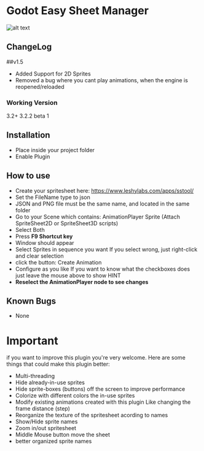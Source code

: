 # Godot Easy Sheet Manager

![alt text](https://i.imgur.com/F6gqVGB.gif)

## ChangeLog

##v1.5
* Added Support for 2D Sprites
* Removed a bug where you cant play animations, when the engine is reopened/reloaded

### Working Version
3.2+
3.2.2 beta 1

## Installation
* Place inside your project folder
* Enable Plugin

## How to use
* Create your spritesheet here: https://www.leshylabs.com/apps/sstool/
* Set the FileName type to json
* JSON and PNG file must be the same name, and located in the same folder
* Go to your Scene which contains:
	AnimationPlayer
	Sprite (Attach SpriteSheet2D or SpriteSheet3D scripts)
* Select Both
* Press **F9 Shortcut key**
* Window should appear
* Select Sprites in sequence you want
	If you select wrong, just right-click and clear selection
* click the button: Create Animation
* Configure as you like
	If you want to know what the checkboxes does just leave the mouse above to show HINT
* **Reselect the AnimationPlayer node to see changes**

## Known Bugs
* None

# Important
if you want to improve this plugin you're very welcome.
Here are some things that could make this plugin better:
* Multi-threading
* Hide already-in-use sprites
* Hide sprite-boxes (buttons) off the screen to improve performance
* Colorize with different colors the in-use sprites
* Modify existing animations created with this plugin
	Like changing the frame distance (step)
* Reorganize the texture of the spritesheet acording to names
* Show/Hide sprite names
* Zoom in/out spritesheet
* Middle Mouse button move the sheet
* better organized sprite names

